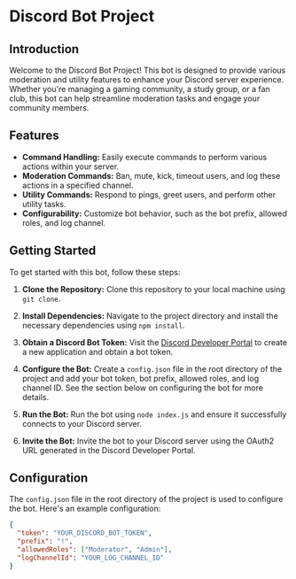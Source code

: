# Discord Bot Project

## Introduction
Welcome to the Discord Bot Project! This bot is designed to provide various moderation and utility features to enhance your Discord server experience. Whether you're managing a gaming community, a study group, or a fan club, this bot can help streamline moderation tasks and engage your community members.

## Features
- **Command Handling:** Easily execute commands to perform various actions within your server.
- **Moderation Commands:** Ban, mute, kick, timeout users, and log these actions in a specified channel.
- **Utility Commands:** Respond to pings, greet users, and perform other utility tasks.
- **Configurability:** Customize bot behavior, such as the bot prefix, allowed roles, and log channel.

## Getting Started
To get started with this bot, follow these steps:

1. **Clone the Repository:** Clone this repository to your local machine using `git clone`.

2. **Install Dependencies:** Navigate to the project directory and install the necessary dependencies using `npm install`.

3. **Obtain a Discord Bot Token:** Visit the [Discord Developer Portal](https://discord.com/developers/applications) to create a new application and obtain a bot token.

4. **Configure the Bot:** Create a `config.json` file in the root directory of the project and add your bot token, bot prefix, allowed roles, and log channel ID. See the section below on configuring the bot for more details.

5. **Run the Bot:** Run the bot using `node index.js` and ensure it successfully connects to your Discord server.

6. **Invite the Bot:** Invite the bot to your Discord server using the OAuth2 URL generated in the Discord Developer Portal.

## Configuration
The `config.json` file in the root directory of the project is used to configure the bot. Here's an example configuration:

```json
{
  "token": "YOUR_DISCORD_BOT_TOKEN",
  "prefix": "!",
  "allowedRoles": ["Moderator", "Admin"],
  "logChannelId": "YOUR_LOG_CHANNEL_ID"
}




